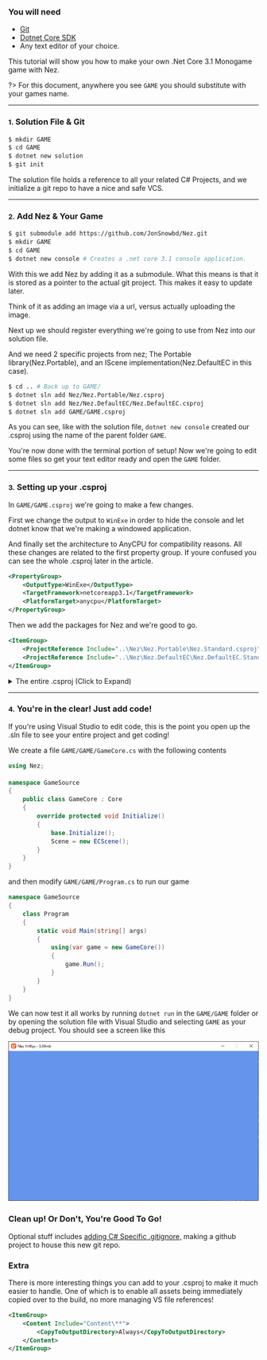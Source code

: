 ### You will need

- [Git](https://git-scm.com/)
- [Dotnet Core SDK](https://dotnet.microsoft.com/download)
- Any text editor of your choice.

This tutorial will show you how to make your own .Net Core 3.1 Monogame game with Nez.

?> For this document, anywhere you see `GAME` you should substitute with your games name.

----

### <small>1.</small> Solution File & Git

```bash
$ mkdir GAME
$ cd GAME
$ dotnet new solution
$ git init
```

The solution file holds a reference to all your related C# Projects, and we initialize
a git repo to have a nice and safe VCS.

----

### <small>2.</small> Add Nez & Your Game

```bash
$ git submodule add https://github.com/JonSnowbd/Nez.git
$ mkdir GAME
$ cd GAME
$ dotnet new console # Creates a .net core 3.1 console application.
```

With this we add Nez by adding it as a submodule. What this means is that it is stored as
a pointer to the actual git project. This makes it easy to update later.

Think of it as adding an image via a url, versus actually uploading the image.

Next up we should register everything we're going to use from Nez into our solution file.

And we need 2 specific projects from nez; The Portable library(Nez.Portable),
and an IScene implementation(Nez.DefaultEC in this case).

```bash
$ cd .. # Back up to GAME/
$ dotnet sln add Nez/Nez.Portable/Nez.csproj
$ dotnet sln add Nez/Nez.DefaultEC/Nez.DefaultEC.csproj
$ dotnet sln add GAME/GAME.csproj
```

As you can see, like with the solution file, `dotnet new console` created our .csproj using
the name of the parent folder `GAME`.

You're now done with the terminal portion of setup! Now we're going to edit some files
so get your text editor ready and open the `GAME` folder.

----

### <small>3.</small> Setting up your .csproj

In `GAME/GAME.csproj` we're going to make a few changes.

First we change the output to `WinExe` in order to hide the console and let dotnet know that we're
making a windowed application.

And finally set the architecture to AnyCPU for compatibility reasons. All these changes are related
to the first property group. If youre confused you can see the whole .csproj later in the article.

```xml
<PropertyGroup>
    <OutputType>WinExe</OutputType>
    <TargetFramework>netcoreapp3.1</TargetFramework>
    <PlatformTarget>anycpu</PlatformTarget>
</PropertyGroup>
```

Then we add the packages for Nez and we're good to go.
```xml
<ItemGroup>
    <ProjectReference Include="..\Nez\Nez.Portable\Nez.Standard.csproj" />
    <ProjectReference Include="..\Nez\Nez.DefaultEC\Nez.DefaultEC.Standard.csproj" />
</ItemGroup>
```

<details>
<summary>The entire .csproj (Click to Expand)</summary>


So that the entire file looks something like this

```xml
<Project Sdk="Microsoft.NET.Sdk">

    <PropertyGroup>
        <OutputType>WinExe</OutputType>
        <TargetFramework>netcoreapp3.1</TargetFramework>
        <PlatformTarget>anycpu</PlatformTarget>
    </PropertyGroup>

    <ItemGroup>
        <ProjectReference Include="..\Nez\Nez.Portable\Nez.Standard.csproj" />
        <ProjectReference Include="..\Nez\Nez.DefaultEC\Nez.DefaultEC.Standard.csproj" />
    </ItemGroup>

</Project>
```

</details>

----

### <small>4.</small> You're in the clear! Just add code!

If you're using Visual Studio to edit code, this is the point you open up the .sln file
to see your entire project and get coding!

We create a file `GAME/GAME/GameCore.cs` with the following contents

```csharp
using Nez;

namespace GameSource
{
    public class GameCore : Core
    {
        override protected void Initialize()
        {
            base.Initialize();
            Scene = new ECScene();
        }
    }
}
```

and then modify `GAME/GAME/Program.cs` to run our game

```csharp
namespace GameSource
{
    class Program
    {
        static void Main(string[] args)
        {
            using(var game = new GameCore())
            {
                game.Run();
            }
        }
    }
}

```

We can now test it all works by running `dotnet run` in the `GAME/GAME` folder or
by opening the solution file with Visual Studio and selecting `GAME` as your debug project. You
should see a screen like this

![Default Game Screen](default.png "Default Game Screen")


### Clean up! Or Don't, You're Good To Go!


Optional stuff includes [adding C# Specific .gitignore,](https://raw.githubusercontent.com/github/gitignore/master/VisualStudio.gitignore)
making a github project to house this new git repo.

### Extra

There is more interesting things you can add to your .csproj to make it much easier to handle.
One of which is to enable all assets being immediately copied over to the build, no more managing
VS file references!

```xml
<ItemGroup>
    <Content Include="Content\**">
        <CopyToOutputDirectory>Always</CopyToOutputDirectory>
    </Content>  
</ItemGroup>
```
